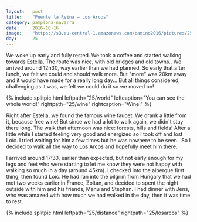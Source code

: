 ```yaml
---
layout:   post
title:    "Puente la Reina — Los Arcos"
category: pamplona-navarra
date:     2016-10-16
image:    "https://s3.eu-central-1.amazonaws.com/camino2016/pictures/25/wine.jpg"
day:      25
---
```


We woke up early and fully rested. We took a coffee and started walking towards [Estella](https://www.google.fr/maps/place/31200+Estella,+Navarre,+Espagne/@42.6714277,-2.0547133,14z/data=!3m1!4b1!4m5!3m4!1s0xd5071c5f64631a5:0x41cd3f689131a9b!8m2!3d42.6720868!4d-2.0324707?hl=fr). The route was nice, with old bridges and old towns.. We arrived around 12h30, way earlier than we had planned. So early that after lunch, we felt we could and should walk more. But "more" was 20km away and it would have made for a really long day... But all things considered, challenging as it was, we felt we could do it so we moved on!

{% include splitpic.html leftpath="25/world" leftcaption="You can see the whole world!" rightpath="25/wine" rightcaption="Wine!" %}

Right after Estella, we found the famous wine faucet. We drank a little from it, because free wine! But since we had a lot to walk again, we didn't stay there long. The walk that afternoon was nice: forests, hills and fields! After a little while I started feeling very good and energized so I took off and lost Loïc. I tried waiting for him a few times but he was nowhere to be seen.. So I decided to walk all the way to [Los Arcos](https://www.google.fr/maps/place/31210+Los+Arcos,+Navarre,+Espagne/@42.5699634,-2.1968475,16z/data=!3m1!4b1!4m5!3m4!1s0xd500bad3a5ff591:0xc7c76ec9eee4a03e!8m2!3d42.5684868!4d-2.1916542?hl=fr) and hopefully meet him there.

I arrived around 17:30, earlier than expected, but not early enough for my legs and feet who were starting to let me know they were not happy with walking so much in a day (around 45km). I checked into the albergue first thing, then found Loïc. He had ran into the pilgrim from Hungary that we had met two weeks earlier in France, Zoltan, and decided to spent the night outside with him and his friends, Manu and Stephan. I had dinner with Jens, who was amazed with how much we had walked in the day, then it was time to rest.

{% include splitpic.html leftpath="25/distance" rightpath="25/losarcos" %}

